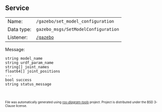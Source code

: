 <!--
File was automatically generated using 'ros-diagram-tools' project.
Project is distributed under the BSD 3-Clause license.
-->

## Service


|     |     |
| --- | --- |
| Name: | `/gazebo/set_model_configuration` |
| Data type: | `gazebo_msgs/SetModelConfiguration` |
| Listener: | [`/gazebo`](n__gazebo.html) |

Message:
```
string model_name
string urdf_param_name
string[] joint_names
float64[] joint_positions
---
bool success
string status_message


```



</br>
<font size="1">
File was automatically generated using <a href="https://github.com/anetczuk/ros-diagram-tools"><i>ros-diagram-tools</i></a> project.
Project is distributed under the BSD 3-Clause license.
</font>
